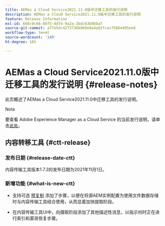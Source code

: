 ```yaml
---
title: AEMas a Cloud Service2021.11.0版中迁移工具的发行说明
description: AEMas a Cloud Service2021.11.0版中迁移工具的发行说明
feature: Release Information
exl-id: 668c0c66-88f5-4d74-9a2a-3bdc63b0bba7
source-git-commit: a77e5dc4273736b969e9a4a62fcac75664495ee6
workflow-type: tm+mt
source-wordcount: '149'
ht-degree: 16%

---
```


# AEMas a Cloud Service2021.11.0版中迁移工具的发行说明 {#release-notes}

此页概述了AEMas a Cloud Service2021.11.0中迁移工具的发行说明。

>[!NOTE]
>要查看 Adobe Experience Manager as a Cloud Service 的当前发行说明，请单击[此处](https://experienceleague.adobe.com/docs/experience-manager-cloud-service/release-notes/release-notes/release-notes-current.html?lang=zh-Hans)。

## 内容转移工具 {#ctt-release}

### 发布日期 {#release-date-ctt}

内容传输工具版本1.7.2的发布日期为2021年11月1日。

### 新增功能 {#what-is-new-ctt}

* 支持可选 [预复制](https://experienceleague.adobe.com/docs/experience-manager-cloud-service/moving/cloud-migration/content-transfer-tool/handling-large-content-repositories.html) 添加了步骤，以便在将源AEM实例配置为使用文件数据存储时与内容传输工具结合使用，从而显着加快提取阶段。

* 在内容传输工具UI中，向摄取阶段添加了其他描述性消息，以指示何时正在进行索引和蒙哥恢复步骤。

